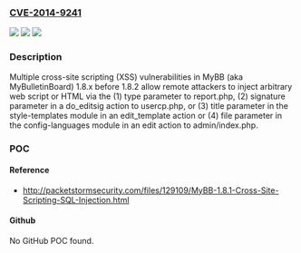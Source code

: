 ### [CVE-2014-9241](https://cve.mitre.org/cgi-bin/cvename.cgi?name=CVE-2014-9241)
![](https://img.shields.io/static/v1?label=Product&message=n%2Fa&color=blue)
![](https://img.shields.io/static/v1?label=Version&message=n%2Fa&color=blue)
![](https://img.shields.io/static/v1?label=Vulnerability&message=n%2Fa&color=brighgreen)

### Description

Multiple cross-site scripting (XSS) vulnerabilities in MyBB (aka MyBulletinBoard) 1.8.x before 1.8.2 allow remote attackers to inject arbitrary web script or HTML via the (1) type parameter to report.php, (2) signature parameter in a do_editsig action to usercp.php, or (3) title parameter in the style-templates module in an edit_template action or (4) file parameter in the config-languages module in an edit action to admin/index.php.

### POC

#### Reference
- http://packetstormsecurity.com/files/129109/MyBB-1.8.1-Cross-Site-Scripting-SQL-Injection.html

#### Github
No GitHub POC found.

